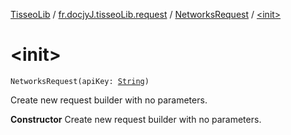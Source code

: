 [TisseoLib](../../index.md) / [fr.docjyJ.tisseoLib.request](../index.md) / [NetworksRequest](index.md) / [&lt;init&gt;](./-init-.md)

# &lt;init&gt;

`NetworksRequest(apiKey: `[`String`](https://kotlinlang.org/api/latest/jvm/stdlib/kotlin/-string/index.html)`)`

Create new request builder with no parameters.

**Constructor**
Create new request builder with no parameters.

